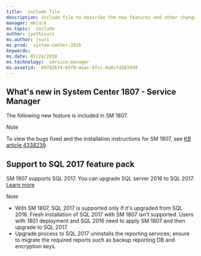 ```yaml
---
title:  include file
description: include file to describe the new features and other changes in System Center 1807 - Service Manager.
manager: mkluck
ms.topic:  include
author: jyothisuri
ms.author: jsuri
ms.prod:  system-center-2016
keywords:  
ms.date: 07/24/2018
ms.technology:  service-manager
ms.assetid:  89743b74-65f9-4eac-8fcc-6a0cf43819d9
---
```


## What's new in System Center 1807 - Service Manager
The following new feature is included in SM 1807.

>[!NOTE]
> To view the bugs fixed and the installation instructions for SM 1807, see [KB article 4338239](https://support.microsoft.com/help/4338239).

## Support to SQL 2017 feature pack

SM 1807 supports SQL 2017. You can upgrade SQL server 2016 to SQL 2017.
[Learn more](../scsm/system-requirements.md)

> [!NOTE]
> - With SM 1807, SQL 2017 is supported only if it's upgraded from SQL 2016. Fresh installation of SQL 2017 with SM 1807 isn't supported. Users with 1801 deployment and SQL 2016 need to apply SM 1807 and then upgrade to SQL 2017.
> - Upgrade process to SQL 2017 uninstalls the reporting services; ensure to migrate the required reports such as backup reporting DB and encryption keys.
